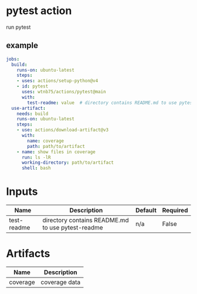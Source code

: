 # pytest action

run pytest


## example

```yaml
jobs:
  build:
    runs-on: ubuntu-latest
    steps:
    - uses: actions/setup-python@v4
    - id: pytest
      uses: wtnb75/actions/pytest@main
      with:
        test-readme: value  # directory contains README.md to use pytest-readme
  use-artifact:
    needs: build
    runs-on: ubuntu-latest
    steps:
    - use: actions/download-artifact@v3
      with:
        name: coverage
        path: path/to/artifact
    - name: show files in coverage
      run: ls -lR
      working-directory: path/to/artifact
      shell: bash
```

# Inputs

| Name | Description | Default | Required |
|------|-------------|---------|----------|
| test-readme | directory contains README.md to use pytest-readme | n/a | False |

# Artifacts

| Name | Description |
|------|-------------|
| coverage | coverage data |
